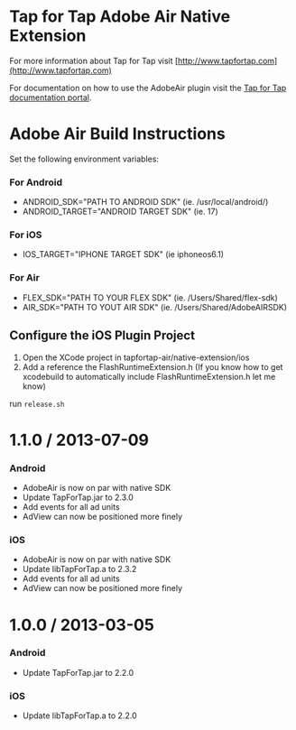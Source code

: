 # Tap for Tap Adobe Air Native Extension

For more information about Tap for Tap visit [http://www.tapfortap.com](http://www.tapfortap.com)

For documentation on how to use the AdobeAir plugin visit the [Tap for Tap documentation portal](http://tapfortap.com/documentation/AdobeAir).

# Adobe Air Build Instructions
Set the following environment variables:

### For Android
- ANDROID_SDK="PATH TO ANDROID SDK" (ie. /usr/local/android/)
- ANDROID_TARGET="ANDROID TARGET SDK" (ie. 17)

### For iOS
- IOS_TARGET="IPHONE TARGET SDK" (ie iphoneos6.1)

### For Air
- FLEX_SDK="PATH TO YOUR FLEX SDK" (ie. /Users/Shared/flex-sdk)
- AIR_SDK="PATH TO YOUT AIR SDK" (ie. /Users/Shared/AdobeAIRSDK)

## Configure the iOS Plugin Project
1. Open the XCode project in tapfortap-air/native-extension/ios
2. Add a reference the FlashRuntimeExtension.h (If you know how to get xcodebuild to automatically include FlashRuntimeExtension.h let me know)

run `release.sh`

1.1.0 / 2013-07-09
==================
### Android
- AdobeAir is now on par with native SDK
- Update TapForTap.jar to 2.3.0
- Add events for all ad units
- AdView can now be positioned more finely

### iOS
- AdobeAir is now on par with native SDK
- Update libTapForTap.a to 2.3.2
- Add events for all ad units
- AdView can now be positioned more finely

1.0.0 / 2013-03-05
==================
### Android
- Update TapForTap.jar to 2.2.0

### iOS
- Update libTapForTap.a to 2.2.0
